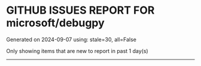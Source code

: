 
# GITHUB ISSUES REPORT FOR microsoft/debugpy


Generated on 2024-09-07 using: stale=30, all=False


Only showing items that are new to report in past 1 day(s)


---




















